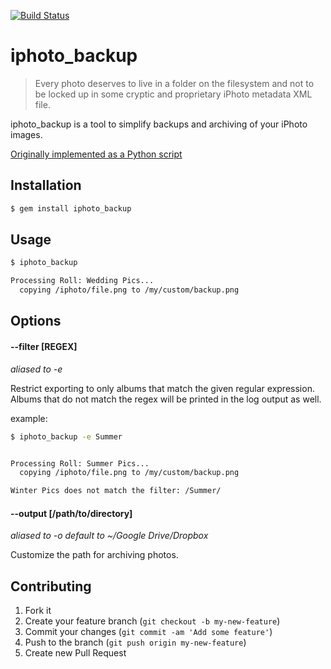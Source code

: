 [![Build Status](https://travis-ci.org/wireframe/iphoto_backup.png?branch=master)](https://travis-ci.org/wireframe/iphoto_backup)

# iphoto_backup

> Every photo deserves to live in a folder on the filesystem and not
> to be locked up in some cryptic and proprietary iPhoto metadata XML file.

iphoto_backup is a tool to simplify backups and archiving of your iPhoto images.

[Originally implemented as a Python script](https://github.com/wireframe/dotfiles/blob/628b982d9fc4e7b4cc9e6ca806cae81b541f9bbd/home/bin/iphoto_export.py)

## Installation

```bash
$ gem install iphoto_backup
```

## Usage

```bash
$ iphoto_backup

Processing Roll: Wedding Pics...
  copying /iphoto/file.png to /my/custom/backup.png
```

## Options

#### --filter [REGEX]

*aliased to -e*

Restrict exporting to only albums that match the given regular expression.  Albums that do not match the regex will be printed in the log output as well.

example:
```bash
$ iphoto_backup -e Summer


Processing Roll: Summer Pics...
  copying /iphoto/file.png to /my/custom/backup.png

Winter Pics does not match the filter: /Summer/
```

#### --output [/path/to/directory]

*aliased to -o*
*default to ~/Google Drive/Dropbox*

Customize the path for archiving photos.

## Contributing

1. Fork it
2. Create your feature branch (`git checkout -b my-new-feature`)
3. Commit your changes (`git commit -am 'Add some feature'`)
4. Push to the branch (`git push origin my-new-feature`)
5. Create new Pull Request
